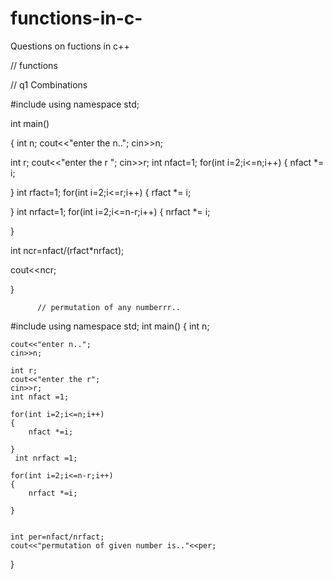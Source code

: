 # functions-in-c-
Questions on fuctions in c++


// functions

// q1 Combinations 

#include<iostream>
using namespace std;


int main()

{
    int n;
 cout<<"enter the n..";
 cin>>n;
 
 int r;
 cout<<"enter the r ";
 cin>>r;
int nfact=1;
for(int i=2;i<=n;i++)
{
    nfact *= i;
   
}
int rfact=1;
for(int i=2;i<=r;i++)
{
    rfact *= i;
   
}
int nrfact=1;
for(int i=2;i<=n-r;i++)
{
   nrfact *= i;
   
}

int ncr=nfact/(rfact*nrfact);

cout<<ncr;

 
 
    
}

          
          
          
          
          // permutation of any numberrr..


#include<iostream>
using namespace std;
int main()
{
    int n;
    
    cout<<"enter n..";
    cin>>n;
    
    int r;
    cout<<"enter the r";
    cin>>r;
    int nfact =1;
    
    for(int i=2;i<=n;i++)
    {
        nfact *=i;
        
    }
     int nrfact =1;
    
    for(int i=2;i<=n-r;i++)
    {
        nrfact *=i;
        
    }
    
    
    int per=nfact/nrfact;
    cout<<"permutation of given number is.."<<per;
    
    
}
